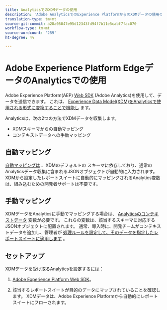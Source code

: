 ```yaml
---
title: AnalyticsでのXDMデータの使用
description: 'Adobe AnalyticsでのExperience PlatformからのXDMデータの使用の概要 '
translation-type: tm+mt
source-git-commit: a28a05047e95d12343fd94f7b11e5cabf7fac070
workflow-type: tm+mt
source-wordcount: '259'
ht-degree: 4%

---
```



# Adobe Experience Platform EdgeデータのAnalyticsでの使用

Adobe Experience Platform(AEP) [Web SDK](https://docs.adobe.com/content/help/ja-JP/launch/using/extensions-ref/adobe-extension/aep-extension/overview.html) (Adobe Analytics)を使用して、データを送信できます。 これは、 [Experience Data Model(XDM)をAnalyticsで使用される形式に変換することで機能し](https://docs.adobe.com/content/help/en/experience-platform/xdm/home.html) ます。

Analyticsは、次の2つの方法でXDMデータを収集します。

* XDMスキーマからの自動マッピング
* コンテキストデータへの手動マッピング

## 自動マッピング

[自動マッピングは](xdm-manual.md) 、XDMのデフォルトの [](https://docs.adobe.com/content/help/en/experience-platform/xdm/schema/composition.html) スキーマに依存しており、通常のAnalyticsデータ収集に含まれるJSONオブジェクトが自動的に入力されます。 XDMから設定したレポートスイートに自動的にマッピングされるAnalytics変数は、組み込むための開発者サポートは不要です。

## 手動マッピング

XDMデータをAnalyticsに手動でマッピングする場合は、 [Analyticsのコンテキストデータ](../vars/page-vars/contextdata.md) 変数が必要です。 これらの変数は、該当するスキーマに対応するJSONオブジェクトに配置されます。 通常、導入時に、開発チームがコンテキストデータを追加し、管理者が [処理ルールを設定して、そのデータを指定したレポートスイートに適用します](/help/admin/admin/c-processing-rules/c-processing-rules-configuration/t-processing-rules.md) 。

## セットアップ

XDMデータを受け取るAnalyticsを設定するには：

1. [Adobe Experience Platform Web SDK](https://docs.adobe.com/content/help/en/experience-platform/edge/fundamentals/configuring-the-sdk.html)[](https://docs.adobe.com/content/help/en/experience-platform/edge/fundamentals/installing-the-sdk.html)。

2. 該当するレポートスイートが目的のデータにマップされていることを確認します。 XDMデータは、Adobe Experience Platformから自動的にレポートスイートにフローされます。
